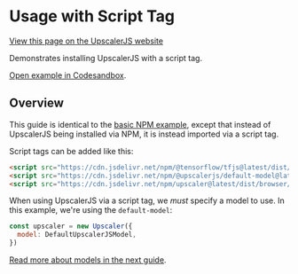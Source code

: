 # Usage with Script Tag

<a class="docs-link" href="https://upscalerjs.com/documentation/guides/browser/basic-umd">View this page on the UpscalerJS website</a>

Demonstrates installing UpscalerJS with a script tag.

<a href="https://githubbox.com/thekevinscott/upscalerjs/tree/main/examples/basic-umd?file=index.html&title=UpscalerJS: Basic Implementation using a Script Tag">Open example in Codesandbox</a>.

## Overview

This guide is identical to the [basic NPM example](basic-npm), except that instead of UpscalerJS being installed via NPM, it is instead imported via a script tag.

Script tags can be added like this:

```html
<script src="https://cdn.jsdelivr.net/npm/@tensorflow/tfjs@latest/dist/tf.min.js"></script>
<script src="https://cdn.jsdelivr.net/npm/@upscalerjs/default-model@latest/dist/umd/index.min.js"></script>
<script src="https://cdn.jsdelivr.net/npm/upscaler@latest/dist/browser/umd/upscaler.min.js"></script>
```

When using UpscalerJS via a script tag, we _must_ specify a model to use. In this example, we're using the `default-model`:

```javascript
const upscaler = new Upscaler({
  model: DefaultUpscalerJSModel,
})
```

[Read more about models in the next guide](/documentation/guides/browser/models).
